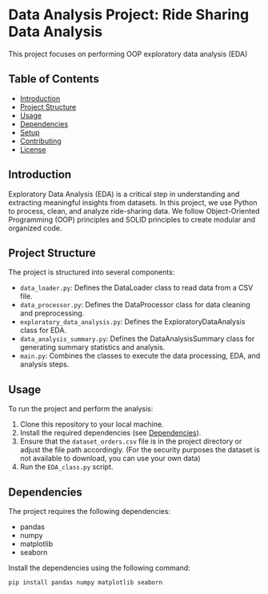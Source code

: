 # Data Analysis Project: Ride Sharing Data Analysis

This project focuses on performing OOP exploratory data analysis (EDA) 

## Table of Contents
- [Introduction](#introduction)
- [Project Structure](#project-structure)
- [Usage](#usage)
- [Dependencies](#dependencies)
- [Setup](#setup)
- [Contributing](#contributing)
- [License](#license)

## Introduction

Exploratory Data Analysis (EDA) is a critical step in understanding and extracting meaningful insights from datasets. In this project, we use Python to process, clean, and analyze ride-sharing data. We follow Object-Oriented Programming (OOP) principles and SOLID principles to create modular and organized code.

## Project Structure

The project is structured into several components:
- `data_loader.py`: Defines the DataLoader class to read data from a CSV file.
- `data_processor.py`: Defines the DataProcessor class for data cleaning and preprocessing.
- `exploratory_data_analysis.py`: Defines the ExploratoryDataAnalysis class for EDA.
- `data_analysis_summary.py`: Defines the DataAnalysisSummary class for generating summary statistics and analysis.
- `main.py`: Combines the classes to execute the data processing, EDA, and analysis steps.

## Usage

To run the project and perform the analysis:

1. Clone this repository to your local machine.
2. Install the required dependencies (see [Dependencies](#dependencies)).
3. Ensure that the `dataset_orders.csv` file is in the project directory or adjust the file path accordingly.
(For the security purposes the dataset is not available to download, you can use your own data)
4. Run the `EDA_class.py` script.

## Dependencies

The project requires the following dependencies:
- pandas
- numpy
- matplotlib
- seaborn

Install the dependencies using the following command:
```sh
pip install pandas numpy matplotlib seaborn
